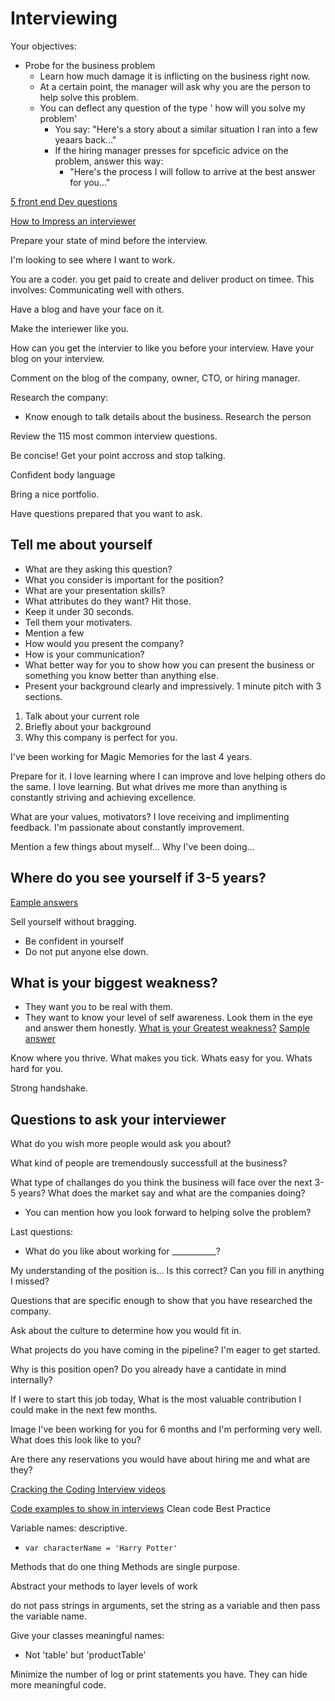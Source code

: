 Interviewing
============

Your objectives:
 * Probe for the business problem
   * Learn how much damage it is inflicting on the business right now.
   * At a certain point, the manager will ask why you are the person to help solve this problem.
   * You can deflect any question of the type ' how will you solve my problem'
     * You say: "Here's a story about a similar situation I ran into a few yeaars back..."
     * If the hiring manager presses for spceficic advice on the problem, answer this way: 
       * "Here's the process I will follow to arrive at the best answer for you..."


[5 front end Dev questions](https://www.youtube.com/watch?v=0fFYacBQPbA)


[How to Impress an interviewer](https://www.youtube.com/watch?v=pMRO2dl9z3w)

Prepare your state of mind before the interview.

I'm looking to see where I want to work.


You are a coder.  you get paid to create and deliver product on timee.  This involves:
Communicating well with others.

Have a blog and have your face on it.

Make the interiewer like you.

How can you get the intervier to like you before your interview.
Have your blog on your interview.

Comment on the blog of the company, owner, CTO, or hiring manager.

Research the company:
 * Know enough to talk details about the business.
Research the person

Review the 115 most common interview questions.

Be concise! Get your point accross and stop talking.

Confident body language

Bring a nice portfolio.

Have questions prepared that you want to ask.

## Tell me about yourself
 * What are they asking this question?
  * What you consider is important for the position?
  * What are your presentation skills?
 * What attributes do they want?  Hit those.
 * Keep it under 30 seconds.
 * Tell them your motivaters.
 * Mention a few 
 * How would you present the company?
 * How is your communication?
 * What better way for you to show how you can present the business or something you know better than anything else.
 * Present your background clearly and impressively.
 1 minute pitch with 3 sections.
 1.  Talk about your current role
 1.  Briefly about your background
 1.  Why this company is perfect for you.

 I've been working for Magic Memories for the last 4 years.






Prepare for it.
I love learning where I can improve and love helping others do the same.  I love learning.  But what drives me more than anything is constantly striving and achieving excellence.

What are your values, motivators?
I love receiving and implimenting feedback.
I'm passionate about constantly improvement.

Mention a few things about myself...
Why I've been doing...

Where do you see yourself if 3-5 years?
--------------------------------------

[Eample answers](https://www.youtube.com/watch?v=tt4TF1wqz9U)


Sell yourself without bragging.
 * Be confident in yourself
 * Do not put anyone else down.




What is your biggest weakness?
------------------------------
 * They want you to be real with them.
 * They want to know your level of self awareness.
Look them in the eye and answer them honestly.
[What is your Greatest weakness?](https://www.youtube.com/watch?v=Oyj2PCWHPHc)
[Sample answer](https://www.youtube.com/watch?v=2mc2B8NZhvY)

Know where you thrive.  What makes you tick.  Whats easy for you.  Whats hard for you.


Strong handshake.

Questions to ask your interviewer
--------------------------------

What do you wish more people would ask you about?

What kind of people are tremendously successfull at the business?

What type of challanges do you think the business will face over the next 3-5 years?
What does the market say and what are the companies doing?
 * You can mention how you look forward to helping solve the problem?

 Last questions:
  * What do you like about working for ___________?






My understanding of the position is...  Is this correct?  Can you fill in anything I missed?

Questions that are specific enough to show that you have researched the company.

Ask about the culture to determine how you would fit in.

What projects do you have coming in the pipeline?  I'm eager to get started.

Why is this position open?
Do you already have a cantidate in mind internally?

If I were to start this job today, What is the most valuable contribution I could make in the next few months.

Image I've been working for you for 6 months and I'm performing very well.  What does this look like to you?

Are there any reservations you would have about hiring me and what are they?



[Cracking the Coding Interview videos](https://www.youtube.com/watch?v=shs0KM3wKv8&list=PLX6IKgS15Ue02WDPRCmYKuZicQHit9kFt)

[Code examples to show in interviews](https://www.youtube.com/watch?v=gnZh0CqOCA0)
Clean code
Best Practice

Variable names: descriptive.
 * `var characterName = 'Harry Potter'`

Methods that do one thing
Methods are single purpose.

Abstract your methods to layer levels of work

do not pass strings in arguments, set the string as a variable and then pass the variable name.

Give your classes meaningful names:
 * Not 'table' but 'productTable'

 Minimize the number of log or print statements you have.  They can hide more meaningful code.

